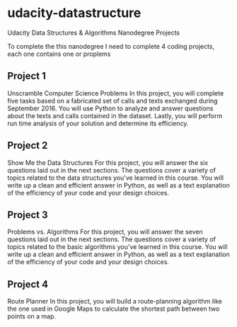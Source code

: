 # udacity-datastructure
Udacity Data Structures &amp; Algorithms Nanodegree Projects

To complete the this nanodegree I need to complete 4 coding projects, each one contains one or proplems

## Project 1
Unscramble Computer Science Problems
In this project, you will complete five tasks based on a fabricated set of calls and texts exchanged during September 2016. You will use Python to analyze and answer questions about the texts and calls contained in the dataset. Lastly, you will perform run time analysis of your solution and determine its efficiency.

## Project 2
Show Me the Data Structures
For this project, you will answer the six questions laid out in the next sections. The questions cover a variety of topics related to the data structures you've learned in this course. You will write up a clean and efficient answer in Python, as well as a text explanation of the efficiency of your code and your design choices.

## Project 3
Problems vs. Algorithms
For this project, you will answer the seven questions laid out in the next sections. The questions cover a variety of topics related to the basic algorithms you've learned in this course. You will write up a clean and efficient answer in Python, as well as a text explanation of the efficiency of your code and your design choices.

## Project 4
Route Planner
In this project, you will build a route-planning algorithm like the one used in Google Maps to calculate the shortest path between two points on a map.
